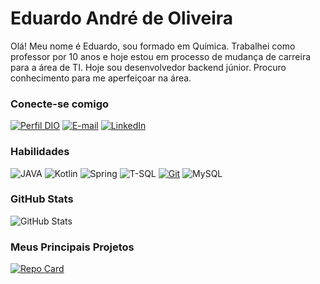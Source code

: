 # **Eduardo André de Oliveira**
Olá! Meu nome é Eduardo, sou formado em Química. Trabalhei como professor por 10 anos e hoje estou em processo de mudança de carreira para a área de TI. Hoje sou desenvolvedor backend júnior. Procuro conhecimento para me aperfeiçoar na área.

### Conecte-se comigo
[![Perfil DIO](https://img.shields.io/badge/-Meu%20Perfil%20na%20DIO-30A3DC?style=for-the-badge)](https://www.dio.me/users/eduquimicaufu)
[![E-mail](https://img.shields.io/badge/Gmail-D14836?style=for-the-badge&logo=gmail&logoColor=white)](mailto:eduquimicaufu@gmail.com)
[![LinkedIn](https://img.shields.io/badge/-LinkedIn-000?style=for-the-badge&logo=linkedin&logoColor=30A3DC)](https://www.linkedin.com/in/edu2112/)


### Habilidades
![JAVA](https://img.shields.io/badge/Java-ED8B00?style=for-the-badge&logo=java&logoColor=white)
![Kotlin](https://img.shields.io/badge/Java-000?style=for-the-badge&logo=kotlin)
![Spring](https://img.shields.io/badge/Spring-6DB33F?style=for-the-badge&logo=spring&logoColor=white)
![T-SQL](https://img.shields.io/badge/Microsoft_SQL_Server-CC2927?style=for-the-badge&logo=microsoft-sql-server&logoColor=white)
[![Git](https://img.shields.io/badge/Git-000?style=for-the-badge&logo=git&logoColor=E94D5F)](https://git-scm.com/doc) 
![MySQL](https://img.shields.io/badge/MySQL-00000F?style=for-the-badge&logo=mysql&logoColor=white)

### GitHub Stats
![GitHub Stats](https://github-readme-stats.vercel.app/api?username=eandreoliveira&theme=transparent&bg_color=000&border_color=30A3DC&show_icons=true&icon_color=30A3DC&title_color=E94D5F&text_color=FFF)


### Meus Principais Projetos
[![Repo Card](https://github-readme-stats.vercel.app/api/pin/?username=eandreoliveira&repo=SEUREPOSITORIO&bg_color=000&border_color=30A3DC&show_icons=true&icon_color=30A3DC&title_color=E94D5F&text_color=FFF)](https://github.com/eandreoliveira/imc)